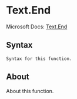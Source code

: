 ---
---

# Text.End

Microsoft Docs: [Text.End](https://docs.microsoft.com/en-us/powerquery-m/text-end)

## Syntax

```powerquery-m
Syntax for this function.
```

## About

About this function.

